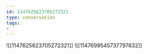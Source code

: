 ```yaml
---
id: 1147625623705272321
type: conversation
tags:
- 
---
```

![[1147625623705272321]]
![[1147699545737797632]]

